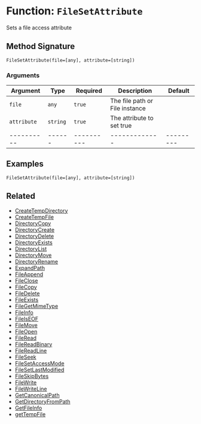 [comment]: # (Note: This documentation is generated dynamically in the build process.  To modify the contents, change the javadoc on the _invoke method of the BIF class)

# Function: `FileSetAttribute`

Sets a file access attribute

## Method Signature
```
FileSetAttribute(file=[any], attribute=[string])
```
### Arguments

| Argument | Type | Required | Description | Default |
|----------|------|----------|-------------|---------|
| `file` | `any` | `true` | The file path or File instance | |
| `attribute` | `string` | `true` | The attribute to set true | |
|----------|------|----------|-------------|---------|



## Examples

```
FileSetAttribute(file=[any], attribute=[string])
```

## Related
  * [CreateTempDirectory](CreateTempDirectory.md)
  * [CreateTempFile](CreateTempFile.md)
  * [DirectoryCopy](DirectoryCopy.md)
  * [DirectoryCreate](DirectoryCreate.md)
  * [DirectoryDelete](DirectoryDelete.md)
  * [DirectoryExists](DirectoryExists.md)
  * [DirectoryList](DirectoryList.md)
  * [DirectoryMove](DirectoryMove.md)
  * [DirectoryRename](DirectoryRename.md)
  * [ExpandPath](ExpandPath.md)
  * [FileAppend](FileAppend.md)
  * [FileClose](FileClose.md)
  * [FileCopy](FileCopy.md)
  * [FileDelete](FileDelete.md)
  * [FileExists](FileExists.md)
  * [FileGetMimeType](FileGetMimeType.md)
  * [FileInfo](FileInfo.md)
  * [FileIsEOF](FileIsEOF.md)
  * [FileMove](FileMove.md)
  * [FileOpen](FileOpen.md)
  * [FileRead](FileRead.md)
  * [FileReadBinary](FileReadBinary.md)
  * [FileReadLine](FileReadLine.md)
  * [FileSeek](FileSeek.md)
  * [FileSetAccessMode](FileSetAccessMode.md)
  * [FileSetLastModified](FileSetLastModified.md)
  * [FileSkipBytes](FileSkipBytes.md)
  * [FileWrite](FileWrite.md)
  * [FileWriteLine](FileWriteLine.md)
  * [GetCanonicalPath](GetCanonicalPath.md)
  * [GetDirectoryFromPath](GetDirectoryFromPath.md)
  * [GetFileInfo](GetFileInfo.md)
  * [getTempFile](getTempFile.md)
